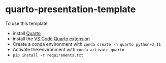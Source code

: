 # quarto-presentation-template

To use this template
* install [Quarto](https://quarto.org/docs/get-started/)
* install the [VS Code Quarto extension](https://quarto.org/docs/get-started/hello/vscode.html)
* Create a conda environment with `conda create -n quarto python=3.11`
* Activate the environment with `conda activate quarto`
* `pip install -r requirements.txt`
